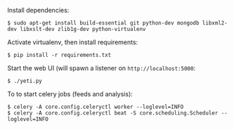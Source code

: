 Install dependencies:

    $ sudo apt-get install build-essential git python-dev mongodb libxml2-dev libxslt-dev zlib1g-dev python-virtualenv

Activate virtualenv, then install requirements:

    $ pip install -r requirements.txt

Start the web UI (will spawn a listener on `http://localhost:5000`:

    $ ./yeti.py

To to start celery jobs (feeds and analysis):

    $ celery -A core.config.celeryctl worker --loglevel=INFO
    $ celery -A core.config.celeryctl beat -S core.scheduling.Scheduler --loglevel=INFO
